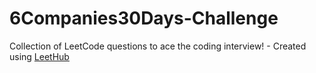 # 6Companies30Days-Challenge
Collection of LeetCode questions to ace the coding interview! - Created using [LeetHub](https://github.com/QasimWani/LeetHub)
